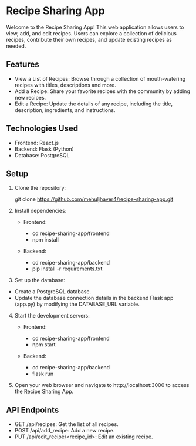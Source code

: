 # Recipe Sharing App

Welcome to the Recipe Sharing App! This web application allows users to view, add, and edit recipes. Users can explore a collection of delicious recipes, contribute their own recipes, and update existing recipes as needed.

## Features

- View a List of Recipes: Browse through a collection of mouth-watering recipes with titles, descriptions and more.
- Add a Recipe: Share your favorite recipes with the community by adding new recipes.
- Edit a Recipe: Update the details of any recipe, including the title, description, ingredients, and instructions.

## Technologies Used

- Frontend: React.js
- Backend: Flask (Python)
- Database: PostgreSQL

## Setup

1. Clone the repository:
   
   git clone https://github.com/mehuljhaver4/recipe-sharing-app.git

2. Install dependencies:
    - Frontend:
      - cd recipe-sharing-app/frontend
      - npm install

    - Backend:
      - cd recipe-sharing-app/backend
      - pip install -r requirements.txt
 
3. Set up the database:

  - Create a PostgreSQL database.
  - Update the database connection details in the backend Flask app (app.py) by modifying the DATABASE_URL variable.

4. Start the development servers:

    - Frontend:
      - cd recipe-sharing-app/frontend
      - npm start

   - Backend:
     - cd recipe-sharing-app/backend
     - flask run

5. Open your web browser and navigate to http://localhost:3000 to access the Recipe Sharing App.

## API Endpoints
- GET /api/recipes: Get the list of all recipes.
- POST /api/add_recipe: Add a new recipe.
- PUT /api/edit_recipe/<recipe_id>: Edit an existing recipe.
